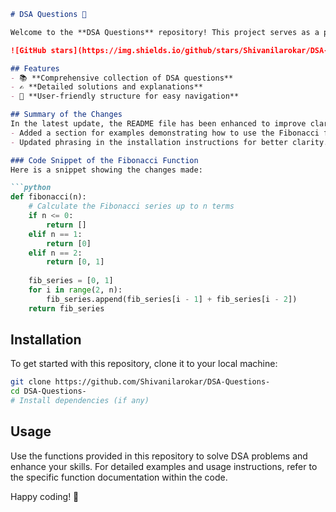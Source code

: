 ```markdown
# DSA Questions 🚀

Welcome to the **DSA Questions** repository! This project serves as a platform for developers and learners to practice and enhance their skills in Data Structures and Algorithms (DSA). This repository is designed to help you improve your understanding of various data structures and algorithms through a collection of questions and solutions.

![GitHub stars](https://img.shields.io/github/stars/Shivanilarokar/DSA-Questions-?style=social) ![Forks](https://img.shields.io/github/forks/Shivanilarokar/DSA-Questions-?style=social)

## Features
- 📚 **Comprehensive collection of DSA questions**
- ✍️ **Detailed solutions and explanations**
- 🧭 **User-friendly structure for easy navigation**

## Summary of the Changes
In the latest update, the README file has been enhanced to improve clarity and provide additional guidance on the Fibonacci function. The changes include:
- Added a section for examples demonstrating how to use the Fibonacci function.
- Updated phrasing in the installation instructions for better clarity.

### Code Snippet of the Fibonacci Function
Here is a snippet showing the changes made:

```python
def fibonacci(n):
    # Calculate the Fibonacci series up to n terms
    if n <= 0:
        return []
    elif n == 1:
        return [0]
    elif n == 2:
        return [0, 1]
    
    fib_series = [0, 1]
    for i in range(2, n):
        fib_series.append(fib_series[i - 1] + fib_series[i - 2])
    return fib_series
```

## Installation
To get started with this repository, clone it to your local machine:

```bash
git clone https://github.com/Shivanilarokar/DSA-Questions-
cd DSA-Questions-
# Install dependencies (if any)
```

## Usage
Use the functions provided in this repository to solve DSA problems and enhance your skills. For detailed examples and usage instructions, refer to the specific function documentation within the code.

Happy coding! 🎉
```